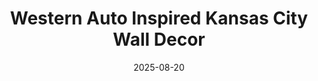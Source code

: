 ---
title: "Western Auto Inspired Kansas City Wall Decor"
date: 2025-08-20
publish_on: "2025-08-20"
summary: "A 3D-printed wall display inspired by the iconic Western Auto sign — featuring bold Kansas City lettering and the signature arrow motif, designed as a nostalgic tribute to the city’s skyline and history."
tags: [Signs, Décor]
photos: ["/assets/img/kcwa1.png"]
category: Signs
detail: >
  This 3D-printed wall display pays homage to one of Kansas City’s most beloved skyline landmarks — the historic Western Auto sign. Featuring the distinctive arrow motif and bold vintage lettering, it captures the nostalgia of KC architecture in a sculptural, display-ready format. Perfect for Midwestern pride walls, lofts, or anyone who holds Kansas City close to heart — modern décor with grounded Americana soul.
square_url:
makerworld_url:
---